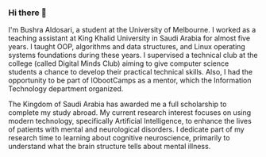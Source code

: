 ### Hi there 💜

I'm Bushra Aldosari, a student at the University of Melbourne.
I worked as a teaching assistant at King Khalid University in Saudi Arabia for almost five years.
I taught OOP, algorithms and data structures, and Linux operating systems foundations during these years.
I supervised a technical club at the college (called Digital Minds Club) aiming to give computer science students a chance to develop their practical technical skills. Also, I had the opportunity to be part of IObootCamps as a mentor, which the Information Technology department organized.

The Kingdom of Saudi Arabia has awarded me a full scholarship to complete my study abroad. My current research interest focuses on using modern technology, specifically Artificial Intelligence, to enhance the lives of patients with mental and neurological disorders. I dedicate part of my research time to learning about cognitive neuroscience, primarily to understand what the brain structure tells about mental illness. 
